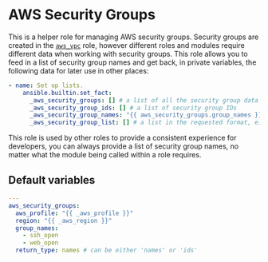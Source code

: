 # AWS Security Groups
This is a helper role for managing AWS security groups. Security groups are created in the [`aws_vpc`](https://github.com/codeenigma/ce-provision/tree/2.x/roles/aws/aws_vpc) role, however different roles and modules require different data when working with security groups. This role allows you to feed in a list of security group names and get back, in private variables, the following data for later use in other places:

```yaml
- name: Set up lists.
    ansible.builtin.set_fact:
      _aws_security_groups: [] # a list of all the security group data requested
      _aws_security_group_ids: [] # a list of security group IDs
      _aws_security_group_names: "{{ aws_security_groups.group_names }}" # a list of security group names (in a new var for consistency)
      _aws_security_group_list: [] # a list in the requested format, either a list of names or a list of IDs, so allow for calling a consistent variable name
```

This role is used by other roles to provide a consistent experience for developers, you can always provide a list of security group names, no matter what the module being called within a role requires.

<!--TOC-->
<!--ENDTOC-->

<!--ROLEVARS-->
## Default variables
```yaml
---
aws_security_groups:
  aws_profile: "{{ _aws_profile }}"
  region: "{{ _aws_region }}"
  group_names:
    - ssh_open
    - web_open
  return_type: names # can be either 'names' or 'ids'

```

<!--ENDROLEVARS-->
